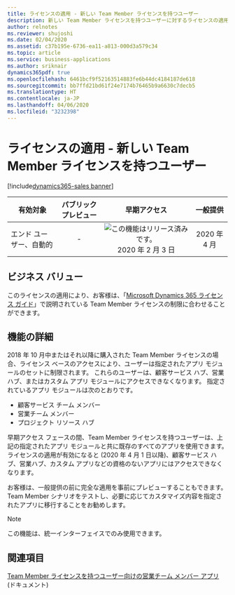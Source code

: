 ```yaml
---
title: ライセンスの適用 - 新しい Team Member ライセンスを持つユーザー
description: 新しい Team Member ライセンスを持つユーザーに対するライセンスの適用。
author: relnotes
ms.reviewer: shujoshi
ms.date: 02/04/2020
ms.assetid: c37b195e-6736-ea11-a813-000d3a579c34
ms.topic: article
ms.service: business-applications
ms.author: sriknair
dynamics365pdf: true
ms.openlocfilehash: 6461bcf9f52163514883fe6b44dc4184187de618
ms.sourcegitcommit: bb7ffd21bd61f24e7174b76465b9a6630c7decb5
ms.translationtype: HT
ms.contentlocale: ja-JP
ms.lasthandoff: 04/06/2020
ms.locfileid: "3232398"
---
```

# <a name="license-enforcement---users-with-new-team-member-licenses"></a>ライセンスの適用 - 新しい Team Member ライセンスを持つユーザー
[!include[dynamics365-sales banner](../includes/dynamics365-sales.md)]

| 有効対象    |  パブリック プレビュー | 早期アクセス | 一般提供 | 
| ---------- | :----------: |:----------: |:----------: |
|エンド ユーザー、自動的|-|![この機能はリリース済みです。](/dynamics365-release-plan/media/green-checkmark.png "この機能はリリース済みです。") 2020 年 2 月 3 日| 2020 年 4 月|


## <a name="business-value"></a>ビジネス バリュー
<!-- bv start -->
このライセンスの適用により、お客様は、「[Microsoft Dynamics 365 ライセンス ガイド](https://go.microsoft.com/fwlink/p/?LinkId=866544)」で説明されている Team Member ライセンスの制限に合わせることができます。
<!-- bv end -->



## <a name="feature-details"></a>機能の詳細
<!--feature detail start -->
2018 年 10 月中またはそれ以降に購入された Team Member ライセンスの場合、ライセンス ベースのアクセスにより、ユーザーは指定されたアプリ モジュールのセットに制限されます。 これらのユーザーは、顧客サービス ハブ、営業ハブ、またはカスタム アプリ モジュールにアクセスできなくなります。 指定されているアプリ モジュールは次のとおりです。

- 顧客サービス チーム メンバー 
- 営業チーム メンバー
- プロジェクト リソース ハブ

早期アクセス フェースの間、Team Member ライセンスを持つユーザーは、上記の指定されたアプリ モジュールと共に既存のすべてのアプリを使用できます。 ライセンスの適用が有効になると (2020 年 4 月 1 日以降)、顧客サービス ハブ、営業ハブ、カスタム アプリなどの資格のないアプリにはアクセスできなくなります。 

お客様は、一般提供の前に完全な適用を事前にプレビューすることもできます。 Team Member シナリオをテストし、必要に応じてカスタマイズ内容を指定されたアプリに移行することをお勧めします。
<!--feature detail end -->


> [!NOTE]
> この機能は、統一インターフェイスでのみ使用できます。







## <a name="see-also"></a>関連項目


<!--docs start-->
[Team Member ライセンスを持つユーザー向けの営業チーム メンバー アプリ](https://docs.microsoft.com/dynamics365/sales-enterprise/sales-team-member) (ドキュメント)
<!--docs end-->

